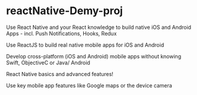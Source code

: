 # reactNative-Demy-proj
Use React Native and your React knowledge to build native iOS and Android Apps - incl. Push Notifications, Hooks, Redux

Use ReactJS to build real native mobile apps for iOS and Android

Develop cross-platform (iOS and Android) mobile apps without knowing Swift, ObjectiveC or Java/ Android

React Native basics and advanced features!

Use key mobile app features like Google maps or the device camera

